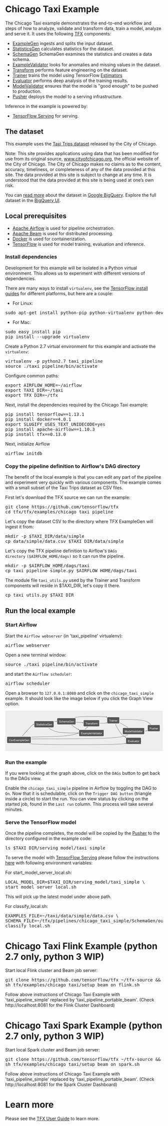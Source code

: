 # Chicago Taxi Example

The Chicago Taxi example demonstrates the end-to-end workflow and steps of how
to analyze, validate and transform data, train a model, analyze and serve it. It
uses the following [TFX](https://www.tensorflow.org/tfx) components:

* [ExampleGen](https://github.com/tensorflow/tfx/blob/master/docs/guide/examplegen.md)
  ingests and splits the input dataset.
* [StatisticsGen](https://github.com/tensorflow/tfx/blob/master/docs/guide/statsgen.md)
  calculates statistics for the dataset.
* [SchemaGen](https://github.com/tensorflow/tfx/blob/master/docs/guide/schemagen.md)
  SchemaGen examines the statistics and creates a data schema.
* [ExampleValidator](https://github.com/tensorflow/tfx/blob/master/docs/guide/exampleval.md)
  looks for anomalies and missing values in the dataset.
* [Transform](https://github.com/tensorflow/tfx/blob/master/docs/guide/transform.md)
  performs feature engineering on the dataset.
* [Trainer](https://github.com/tensorflow/tfx/blob/master/docs/guide/trainer.md)
  trains the model using TensorFlow [Estimators](https://www.tensorflow.org/guide/estimators)
* [Evaluator](https://github.com/tensorflow/tfx/blob/master/docs/guide/evaluator.md)
  performs deep analysis of the training results.
* [ModelValidator](https://github.com/tensorflow/tfx/blob/master/docs/guide/modelval.md)
  ensures that the model is "good enough" to be pushed to production.
* [Pusher](https://github.com/tensorflow/tfx/blob/master/docs/guide/pusher.md)
  deploys the model to a serving infrastructure.

Inference in the example is powered by:

* [TensorFlow Serving](https://www.tensorflow.org/serving) for serving.

## The dataset

This example uses the [Taxi Trips dataset](https://data.cityofchicago.org/Transportation/Taxi-Trips/wrvz-psew)
released by the City of Chicago.

Note: This site provides applications using data that has been modified
for use from its original source, www.cityofchicago.org, the official website of
the City of Chicago. The City of Chicago makes no claims as to the content,
accuracy, timeliness, or completeness of any of the data provided at this site.
The data provided at this site is subject to change at any time. It is
understood that the data provided at this site is being used at one’s own risk.

You can [read more](https://cloud.google.com/bigquery/public-data/chicago-taxi) about
the dataset in [Google BigQuery](https://cloud.google.com/bigquery/). Explore
the full dataset in the
[BigQuery UI](https://bigquery.cloud.google.com/dataset/bigquery-public-data:chicago_taxi_trips).

## Local prerequisites

* [Apache Airflow](https://airflow.apache.org/) is used for pipeline orchestration.
* [Apache Beam](https://beam.apache.org/) is used for distributed processing.
* [Docker](https://www.docker.com/) is used for containerization.
* [TensorFlow](https://tensorflow.org) is used for model training, evaluation and inference.

### Install dependencies

Development for this example will be isolated in a Python virtual environment.
This allows us to experiment with different versions of dependencies.

There are many ways to install `virtualenv`, see the
[TensorFlow install guides](https://www.tensorflow.org/install) for different
platforms, but here are a couple:

* For Linux:

<pre class="devsite-terminal devsite-click-to-copy">
sudo apt-get install python-pip python-virtualenv python-dev build-essential
</pre>

* For Mac:

<pre class="devsite-terminal devsite-click-to-copy">
sudo easy_install pip
pip install --upgrade virtualenv
</pre>

Create a Python 2.7 virtual environment for this example and activate the
`virtualenv`:

<pre class="devsite-terminal devsite-click-to-copy">
virtualenv -p python2.7 taxi_pipeline
source ./taxi_pipeline/bin/activate
</pre>

Configure common paths:

<pre class="devsite-terminal devsite-click-to-copy">
export AIRFLOW_HOME=~/airflow
export TAXI_DIR=~/taxi
export TFX_DIR=~/tfx
</pre>

Next, install the dependencies required by the Chicago Taxi example:

<!--- bring back once requirements.txt file is available
<pre class="devsite-terminal devsite-click-to-copy">
pip install -r requirements.txt
</pre>
-->

<pre class="devsite-terminal devsite-click-to-copy">
pip install tensorflow==1.13.1
pip install docker==4.0.1
export SLUGIFY_USES_TEXT_UNIDECODE=yes
pip install apache-airflow==1.10.3
pip install tfx==0.13.0
</pre>

Next, initialize Airflow

<pre class="devsite-terminal devsite-click-to-copy">
airflow initdb
</pre>

### Copy the pipeline definition to Airflow's DAG directory

The benefit of the local example is that you can edit any part of the pipeline
and experiment very quickly with various components. The example comes with a
small subset of the Taxi Trips dataset as CSV files.

First let's download the TFX source we can run the example:

<pre class="devsite-terminal devsite-click-to-copy">
git clone https://github.com/tensorflow/tfx
cd tfx/tfx/examples/chicago_taxi_pipeline
</pre>

Let's copy the dataset CSV to the directory where TFX ExampleGen will ingest it
from:

<pre class="devsite-terminal devsite-click-to-copy">
mkdir -p $TAXI_DIR/data/simple
cp data/simple/data.csv $TAXI_DIR/data/simple
</pre>

Let's copy the TFX pipeline definition to Airflow's
<code>DAGs directory</code> <code>($AIRFLOW_HOME/dags)</code> so it can run the pipeline.

<pre class="devsite-terminal devsite-click-to-copy">
mkdir -p $AIRFLOW_HOME/dags/taxi
cp taxi_pipeline_simple.py $AIRFLOW_HOME/dags/taxi
</pre>

The module file <code>taxi_utils.py</code> used by the Trainer and Transform
components will reside in $TAXI_DIR, let's copy it there.

<pre class="devsite-terminal devsite-click-to-copy">
cp taxi_utils.py $TAXI_DIR
</pre>

## Run the local example

### Start Airflow

Start the <code>Airflow webserver</code> (in 'taxi_pipeline' virtualenv):

<pre class="devsite-terminal devsite-click-to-copy">
airflow webserver
</pre>

Open a new terminal window:

<pre class="devsite-terminal devsite-click-to-copy">
source ./taxi_pipeline/bin/activate
</pre>

and start the <code>Airflow scheduler</code>:

<pre class="devsite-terminal devsite-click-to-copy">
airflow scheduler
</pre>

Open a browser to <code>127.0.0.1:8080</code> and click on the <code>chicago_taxi_simple</code> example.
It should look like the image below if you click the Graph View option.

![Pipeline view](chicago_taxi_pipeline_simple.png)

### Run the example

If you were looking at the graph above, click on the <code>DAGs</code> button to
get back to the DAGs view.

Enable the <code>chicago_taxi_simple</code> pipeline in Airflow by toggling
the DAG to <code>On</code>.  Now that it is schedulable, click on the
<code>Trigger DAG button</code> (triangle inside a circle) to start the run. You
can view status by clicking on the started job, found in the
<code>Last run</code> column. This process will take several minutes.

### Serve the TensorFlow model

Once the pipeline completes, the model will be copied by the [Pusher](https://github.com/tensorflow/tfx/blob/master/docs/guide/pusher.md)
to the directory configured in the example code:

<pre class="devsite-terminal devsite-click-to-copy">
ls $TAXI_DIR/serving_model/taxi_simple
</pre>


To serve the model with [TensorFlow Serving](https://www.tensorflow.org/serving)
please follow the instructions [here](https://github.com/tensorflow/tfx/blob/master/tfx/examples/chicago_taxi/README.md#serve-the-tensorflow-model) with following environment variables:

For start_model_server_local.sh:

<pre class="devsite-terminal devsite-click-to-copy">
LOCAL_MODEL_DIR=$TAXI_DIR/serving_model/taxi_simple \
start_model_server_local.sh
</pre>

This will pick up the latest model under above path.

For classify_local.sh:

<pre class="devsite-terminal devsite-click-to-copy">
EXAMPLES_FILE=~/taxi/data/simple/data.csv \
SCHEMA_FILE=~/tfx/pipelines/chicago_taxi_simple/SchemaGen/output/<b>CHANGE_TO_LATEST_DIR</b>/schema.pbtxt \
classify_local.sh
</pre>

# Chicago Taxi Flink Example (python 2.7 only, python 3 WIP)

Start local Flink cluster and Beam job server:

<pre class="devsite-terminal devsite-click-to-copy">
git clone https://github.com/tensorflow/tfx ~/tfx-source && pushd ~/tfx-source
sh tfx/examples/chicago_taxi/setup_beam_on_flink.sh
</pre>

Follow above instructions of Chicago Taxi Example with 'taxi_pipeline_simple'
replaced by 'taxi_pipeline_portable_beam'.
(Check http://localhost:8081 for the Flink Cluster Dashboard)

# Chicago Taxi Spark Example (python 2.7 only, python 3 WIP)

Start local Spark cluster and Beam job server:

<pre class="devsite-terminal devsite-click-to-copy">
git clone https://github.com/tensorflow/tfx ~/tfx-source && pushd ~/tfx-source
sh tfx/examples/chicago_taxi/setup_beam_on_spark.sh
</pre>

Follow above instructions of Chicago Taxi Example with 'taxi_pipeline_simple'
replaced by 'taxi_pipeline_portable_beam'.
(Check http://localhost:8081 for the Spark Cluster Dashboard)

# Learn more

Please see the [TFX User Guide](https://github.com/tensorflow/tfx/blob/master/docs/guide/index.md) to learn more.
